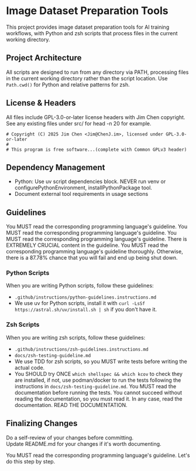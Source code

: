 # Image Dataset Preparation Tools

This project provides image dataset preparation tools for AI training workflows, with Python and zsh scripts that process files in the current working directory.

## Project Architecture

All scripts are designed to run from any directory via PATH, processing files in the current working directory rather than the script location. Use `Path.cwd()` for Python and relative patterns for zsh.

## License & Headers

All files include GPL-3.0-or-later license headers with Jim Chen copyright. See any existing files under src/ for head -n 20 for example.

    # Copyright (C) 2025 Jim Chen <Jim@ChenJ.im>, licensed under GPL-3.0-or-later
    #
    # This program is free software...(complete with Common GPLv3 header)

## Dependency Management

- Python: Use uv script dependencies block. NEVER run venv or configurePythonEnvironment, installPythonPackage tool.
- Document external tool requirements in usage sections

## Guidelines

You MUST read the corresponding programming language's guideline.
You MUST read the corresponding programming language's guideline.
You MUST read the corresponding programming language's guideline.
There is EXTREMELY CRUCIAL content in the guideline. You MUST read the corresponding programming language's guideline thoroughly. Otherwise, there is a 87.78% chance that you will fail and end up being shut down.

### Python Scripts

When you are writing Python scripts, follow these guidelines:

- `.github/instructions/python-guidelines.instructions.md`
- We use uv for Python scripts, install it with `curl -LsSf https://astral.sh/uv/install.sh | sh` if you don't have it.

### Zsh Scripts

When you are writing zsh scripts, follow these guidelines:

- `.github/instructions/zsh-guidelines.instructions.md`
- `docs/zsh-testing-guideline.md`
- We use TDD for zsh scripts, so you MUST write tests before writing the actual code.
- You SHOULD try ONCE `which shellspec && which kcov` to check they are installed, if not, use podman/docker to run the tests following the instructions in `docs/zsh-testing-guideline.md`. You MUST read the documentation before running the tests. You cannot succeed without reading the documentation, so you must read it. In any case, read the documentation. READ THE DOCUMENTATION.

## Finalizing Changes

Do a self-review of your changes before committing.  
Update README.md for your changes if it's worth documenting.

You MUST read the corresponding programming language's guideline.
Let's do this step by step.
